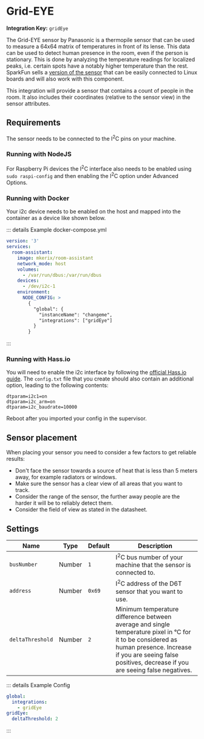 # Grid-EYE

**Integration Key:** `gridEye`

The Grid-EYE sensor by Panasonic is a thermopile sensor that can be used to measure a 64x64 matrix of temperatures in front of its lense. This data can be used to detect human presence in the room, even if the person is stationary. This is done by analyzing the temperature readings for localized peaks, i.e. certain spots have a notably higher temperature than the rest. SparkFun sells a [version of the sensor](https://www.sparkfun.com/products/14607) that can be easily connected to Linux boards and will also work with this component.

This integration will provide a sensor that contains a count of people in the room. It also includes their coordinates (relative to the sensor view) in the sensor attributes.

## Requirements

The sensor needs to be connected to the I<sup>2</sup>C pins on your machine.

### Running with NodeJS

For Raspberry Pi devices the I<sup>2</sup>C interface also needs to be enabled using `sudo raspi-config` and then enabling the I<sup>2</sup>C option under Advanced Options.

### Running with Docker

Your i2c device needs to be enabled on the host and mapped into the container as a device like shown below.

::: details Example docker-compose.yml

```yaml
version: '3'
services:
  room-assistant:
    image: mkerix/room-assistant
    network_mode: host
    volumes:
      - /var/run/dbus:/var/run/dbus
    devices:
      - /dev/i2c-1
    environment:
      NODE_CONFIG: >
        {
          "global": {
            "instanceName": "changeme",
            "integrations": ["gridEye"]
          }
        }
```

:::

### Running with Hass.io

You will need to enable the i2c interface by following the [official Hass.io guide](https://www.home-assistant.io/hassio/enable_i2c/). The `config.txt` file that you create should also contain an additional option, leading to the following contents:

```
dtparam=i2c1=on
dtparam=i2c_arm=on
dtparam=i2c_baudrate=10000
```

Reboot after you imported your config in the supervisor.

## Sensor placement

When placing your sensor you need to consider a few factors to get reliable results:

- Don't face the sensor towards a source of heat that is less than 5 meters away, for example radiators or windows.
- Make sure the sensor has a clear view of all areas that you want to track.
- Consider the range of the sensor, the further away people are the harder it will be to reliably detect them.
- Consider the field of view as stated in the datasheet.

## Settings

| Name             | Type   | Default | Description                                                  |
| ---------------- | ------ | ------- | ------------------------------------------------------------ |
| `busNumber`      | Number | `1`     | I<sup>2</sup>C bus number of your machine that the sensor is connected to. |
| `address`        | Number | `0x69`  | I<sup>2</sup>C address of the D6T sensor that you want to use. |
| `deltaThreshold` | Number | `2`     | Minimum temperature difference between average and single temperature pixel in &deg;C for it to be considered as human presence. Increase if you are seeing false positives, decrease if you are seeing false negatives. |

::: details Example Config

```yaml
global:
  integrations:
    - gridEye
gridEye:
  deltaThreshold: 2
```

:::

